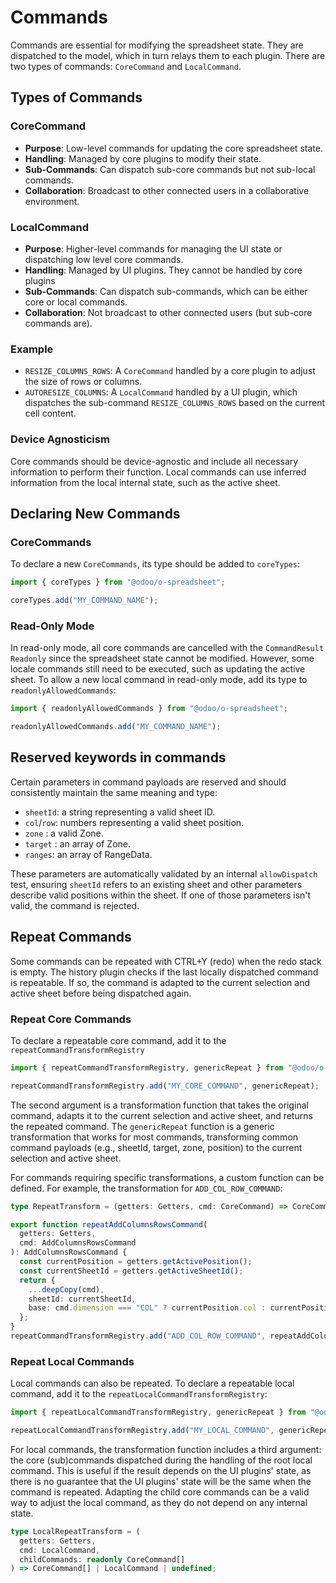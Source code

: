 # Commands

Commands are essential for modifying the spreadsheet state. They are dispatched to the model, which in turn relays them to each plugin.
There are two types of commands: `CoreCommand` and `LocalCommand`.

## Types of Commands

### CoreCommand

- **Purpose**: Low-level commands for updating the core spreadsheet state.
- **Handling**: Managed by core plugins to modify their state.
- **Sub-Commands**: Can dispatch sub-core commands but not sub-local commands.
- **Collaboration**: Broadcast to other connected users in a collaborative environment.

### LocalCommand

- **Purpose**: Higher-level commands for managing the UI state or dispatching low level core commands.
- **Handling**: Managed by UI plugins. They cannot be handled by core plugins
- **Sub-Commands**: Can dispatch sub-commands, which can be either core or local commands.
- **Collaboration**: Not broadcast to other connected users (but sub-core commands are).

### Example

- `RESIZE_COLUMNS_ROWS`: A `CoreCommand` handled by a core plugin to adjust the size of rows or columns.
- `AUTORESIZE_COLUMNS`: A `LocalCommand` handled by a UI plugin, which dispatches the sub-command `RESIZE_COLUMNS_ROWS` based on the current cell content.

### Device Agnosticism

Core commands should be device-agnostic and include all necessary information to perform their function. Local commands can use inferred information from the local internal state, such as the active sheet.

## Declaring New Commands

### CoreCommands

To declare a new `CoreCommands`, its type should be added to `coreTypes`:

```ts
import { coreTypes } from "@odoo/o-spreadsheet";

coreTypes.add("MY_COMMAND_NAME");
```

### Read-Only Mode

In read-only mode, all core commands are cancelled with the `CommandResult` `Readonly` since the spreadsheet state cannot be modified.
However, some locale commands still need to be executed, such as updating the active sheet.
To allow a new local command in read-only mode, add its type to `readonlyAllowedCommands`:

```ts
import { readonlyAllowedCommands } from "@odoo/o-spreadsheet";

readonlyAllowedCommands.add("MY_COMMAND_NAME");
```

## Reserved keywords in commands

Certain parameters in command payloads are reserved and should consistently maintain the same meaning and type:

- `sheetId`: a string representing a valid sheet ID.
- `col`/`row`: numbers representing a valid sheet position.
- `zone` : a valid Zone.
- `target` : an array of Zone.
- `ranges`: an array of RangeData.

These parameters are automatically validated by an internal `allowDispatch` test, ensuring `sheetId` refers to an existing sheet and other parameters describe valid positions within the sheet. If one of those parameters isn't valid, the command is rejected.

## Repeat Commands

Some commands can be repeated with CTRL+Y (redo) when the redo stack is empty. The history plugin checks if the last locally dispatched command is repeatable. If so, the command is adapted to the current selection and active sheet before being dispatched again.

### Repeat Core Commands

To declare a repeatable core command, add it to the `repeatCommandTransformRegistry`

```ts
import { repeatCommandTransformRegistry, genericRepeat } from "@odoo/o-spreadsheet";

repeatCommandTransformRegistry.add("MY_CORE_COMMAND", genericRepeat);
```

The second argument is a transformation function that takes the original command, adapts it to the current selection and active sheet, and returns the repeated command.
The `genericRepeat` function is a generic transformation that works for most commands, transforming common command payloads (e.g., sheetId, target, zone, position) to the current selection and active sheet.

For commands requiring specific transformations, a custom function can be defined. For example, the transformation for `ADD_COL_ROW_COMMAND`:

```ts
type RepeatTransform = (getters: Getters, cmd: CoreCommand) => CoreCommand | undefined;

export function repeatAddColumnsRowsCommand(
  getters: Getters,
  cmd: AddColumnsRowsCommand
): AddColumnsRowsCommand {
  const currentPosition = getters.getActivePosition();
  const currentSheetId = getters.getActiveSheetId();
  return {
    ...deepCopy(cmd),
    sheetId: currentSheetId,
    base: cmd.dimension === "COL" ? currentPosition.col : currentPosition.row,
  };
}
repeatCommandTransformRegistry.add("ADD_COL_ROW_COMMAND", repeatAddColumnsRowsCommand);
```

### Repeat Local Commands

Local commands can also be repeated. To declare a repeatable local command, add it to the `repeatLocalCommandTransformRegistry`:

```ts
import { repeatLocalCommandTransformRegistry, genericRepeat } from "@odoo/o-spreadsheet";

repeatLocalCommandTransformRegistry.add("MY_LOCAL_COMMAND", genericRepeat);
```

For local commands, the transformation function includes a third argument: the core (sub)commands dispatched during the handling of the root local command. This is useful if the result depends on the UI plugins' state, as there is no guarantee that the UI plugins' state will be the same when the command is repeated. Adapting the child core commands can be a valid way to adjust the local command, as they do not depend on any internal state.

```ts
type LocalRepeatTransform = (
  getters: Getters,
  cmd: LocalCommand,
  childCommands: readonly CoreCommand[]
) => CoreCommand[] | LocalCommand | undefined;
```
